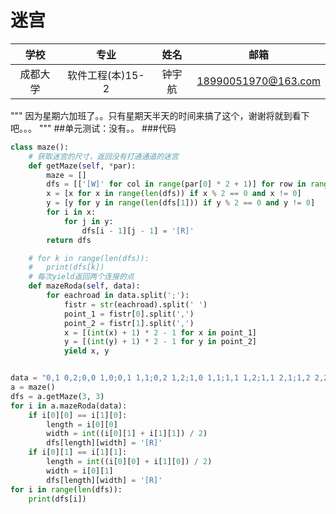 # 迷宫
|学校|专业|姓名|邮箱|
|:-------:|:-------------: | :----------:|:-------------: |
|成都大学|软件工程(本)15-2|钟宇航|18990051970@163.com|
"""
因为星期六加班了。。只有星期天半天的时间来搞了这个，谢谢将就到看下吧。。。
"""
##单元测试：没有。。
###代码
``` python
class maze():
	# 获取迷宫的尺寸，返回没有打通通道的迷宫
	def getMaze(self, *par):
		maze = []
		dfs = [['[W]' for col in range(par[0] * 2 + 1)] for row in range(par[1] * 2 + 1)]
		x = [x for x in range(len(dfs)) if x % 2 == 0 and x != 0]
		y = [y for y in range(len(dfs[1])) if y % 2 == 0 and y != 0]
		for i in x:
			for j in y:
				dfs[i - 1][j - 1] = '[R]'
		return dfs

	# for k in range(len(dfs)):
	# 	print(dfs[k])
	# 每次yield返回两个连接的点
	def mazeRoda(self, data):
		for eachroad in data.split(';'):
			fistr = str(eachroad).split(' ')
			point_1 = fistr[0].split(',')
			point_2 = fistr[1].split(',')
			x = [(int(x) + 1) * 2 - 1 for x in point_1]
			y = [(int(y) + 1) * 2 - 1 for y in point_2]
			yield x, y


data = "0,1 0,2;0,0 1,0;0,1 1,1;0,2 1,2;1,0 1,1;1,1 1,2;1,1 2,1;1,2 2,2;2,0 2,1"
a = maze()
dfs = a.getMaze(3, 3)
for i in a.mazeRoda(data):
	if i[0][0] == i[1][0]:
		length = i[0][0]
		width = int((i[0][1] + i[1][1]) / 2)
		dfs[length][width] = '[R]'
	if i[0][1] == i[1][1]:
		length = int((i[0][0] + i[1][0]) / 2)
		width = i[0][1]
		dfs[length][width] = '[R]'
for i in range(len(dfs)):
	print(dfs[i])
```

